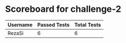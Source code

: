 # Scoreboard for challenge-2
| Username   | Passed Tests | Total Tests |
|------------|--------------|-------------|
| RezaSi | 6 | 6 |


